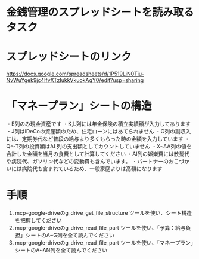 # 金銭管理のスプレッドシートを読み取るタスク

# スプレッドシートのリンク
https://docs.google.com/spreadsheets/d/1P519LiN0Tiu-NvWuYgek9jc4IfvXTzIukkVkuokAqY0/edit?usp=sharing

# 「マネープラン」シートの構造
・E列のみ現金資産です
・K,L列には年金保険の積立実績額が入力してあります
・J列はiDeCoの資産額のため、住宅ローンにはあてられません
・O列の副収入には、定期券代など普段の給与より多くもらった時の金額を入力しています
・Q〜T列の投資額はAL列の支出額としてカウントしていません
・X~AA列の値を合計した金額を当月の食費として計算してください
・AI列の娯楽費には散髪代や病院代、ガソリン代などの変動費も含んでいます。
・パートナーのおこづかいには病院代も含まれているため、一般家庭よりは高額になります

# 手順
1. mcp-google-driveのg_drive_get_file_structure ツールを使い、シート構造を把握してください
2. mcp-google-driveのg_drive_read_file_part ツールを使い、「予算：給与負担」シートのA~G列を全て読んでください
3. mcp-google-driveのg_drive_read_file_part ツールを使い、「マネープラン」シートのA~AN列を全て読んでください
